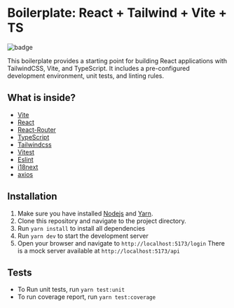 # Boilerplate: React + Tailwind + Vite + TS
![badge](https://img.shields.io/endpoint?url=https://gist.githubusercontent.com/i-rocky/b0f8fef776a5c6e55b3787a23e456421/raw/shortx-ui-coverage.json)

This boilerplate provides a starting point for building React applications with TailwindCSS, Vite, and TypeScript. It includes a pre-configured development environment, unit tests, and linting rules.
## What is inside?

- [Vite](https://vitejs.dev/)
- [React](https://reactjs.org/)
- [React-Router](https://reactrouter.com/)
- [TypeScript](https://typescriptlang.org/)
- [Tailwindcss](https://tailwindcss.com/)
- [Vitest](https://vitest.dev/)
- [Eslint](https://eslint.org/)
- [i18next](https://www.i18next.com/)
- [axios](https://axios-http.com/)

## Installation
1. Make sure you have installed [Nodejs](https://nodejs.org/en/download/current) and [Yarn](https://yarnpkg.com/getting-started/install).
2. Clone this repository and navigate to the project directory.
3. Run `yarn install` to install all dependencies
4. Run `yarn dev` to start the development server
5. Open your browser and navigate to `http://localhost:5173/login`
There is a mock server available at `http://localhost:5173/api`

## Tests
- To Run unit tests, run `yarn test:unit`
- To run coverage report, run `yarn test:coverage`